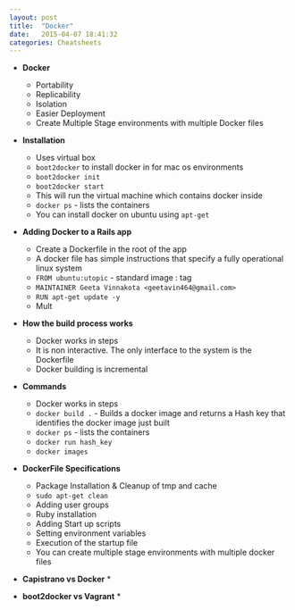 ```yaml
---
layout: post
title:  "Docker"
date:   2015-04-07 18:41:32
categories: Cheatsheets
---
```


* __Docker__
  * Portability
  * Replicability
  * Isolation
  * Easier Deployment
  * Create Multiple Stage environments with multiple Docker files

* __Installation__
  * Uses virtual box
  * `boot2docker` to install docker in for mac os environments
  * `boot2docker init`
  * `boot2docker start`
  * This will run the virtual machine which contains docker inside
  * `docker ps` - lists the containers
  * You can install docker on ubuntu using `apt-get`

* __Adding Docker to a Rails app__
  * Create a Dockerfile in the root of the app
  * A docker file has simple instructions that specify a fully operational linux system
  * `FROM ubuntu:utopic` - standard image : tag
  * `MAINTAINER Geeta Vinnakota <geetavin464@gmail.com>`
  * `RUN apt-get update -y`
  * Mult

* __How the build process works__
  * Docker works in steps
  * It is non interactive. The only interface to the system is the Dockerfile
  * Docker building is incremental

* __Commands__
  * Docker works in steps
  * `docker build .` - Builds a docker image and returns a Hash key that identifies the docker image just built
  * `docker ps` - lists the containers
  * `docker run hash_key`
  * `docker images`

* __DockerFile Specifications__
  * Package Installation & Cleanup of tmp and cache 
  * `sudo apt-get clean`
  * Adding user groups
  * Ruby installation
  * Adding Start up scripts 
  * Setting environment variables
  * Execution of the startup file
  * You can create multiple stage environments with multiple docker files

* __Capistrano vs Docker__
  * 

* __boot2docker vs Vagrant__
  * 